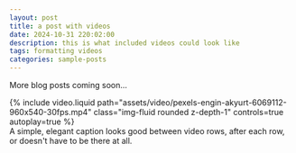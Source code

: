```yaml
---
layout: post
title: a post with videos
date: 2024-10-31 220:02:00
description: this is what included videos could look like
tags: formatting videos
categories: sample-posts
---
```


More blog posts coming soon...

<div class="row mt-3">
    <div class="col-sm mt-3 mt-md-0">
        {% include video.liquid path="assets/video/pexels-engin-akyurt-6069112-960x540-30fps.mp4" class="img-fluid rounded z-depth-1" controls=true autoplay=true %}
    </div>
</div>
<div class="caption">
    A simple, elegant caption looks good between video rows, after each row, or doesn't have to be there at all.
</div>